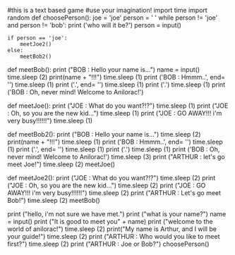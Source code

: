 #this is a text based game
#use your imagination!
import time
import random
def choosePerson():
    joe = 'joe'
    person = ' '
    while person != 'joe' and person != 'bob':
        print ('who will it be?')
        person = input()
        
    if person == 'joe':
        meetJoe2()
    else:
        meetBob2()

def meetBob():
    print ("BOB : Hello your name is...")
    name = input()
    time.sleep (2)
    print(name + "!!!")
    time.sleep (1)
    print ('BOB : Hmmm..', end= '')
    time.sleep (1)
    print ('.', end= '')
    time.sleep (1)
    print ('.')
    time.sleep (1)
    print ('BOB : Oh, never mind! Welcome to  Anilorac!')

def meetJoe():
    print ("JOE : What do you want?!?")
    time.sleep (1)
    print ("JOE : Oh, so you are the new kid...")
    time.sleep (1)
    print ("JOE : GO AWAY!!! i'm very busy!!!!!!")
    time.sleep (1)

def meetBob2():
    print ("BOB : Hello your name is...")
    time.sleep (2)
    print(name + "!!!")
    time.sleep (1)
    print ('BOB : Hmmm..', end= '')
    time.sleep (1)
    print ('.', end= '')
    time.sleep (1)
    print ('.')
    time.sleep (1)
    print ('BOB : Oh, never mind! Welcome to  Anilorac!')
    time.sleep (3)
    print ("ARTHUR : let's go meet Joe!")
    time.sleep (2)
    meetJoe()

def meetJoe2():
    print ("JOE : What do you want?!?")
    time.sleep (2)
    print ("JOE : Oh, so you are the new kid...")
    time.sleep (2)
    print ("JOE : GO AWAY!!! i'm very busy!!!!!!")
    time.sleep (2)
    print ("ARTHUR : Let's go meet Bob!")
    time.sleep (2)
    meetBob()


print ("hello, i'm not sure we have met.")
print ("what is your name?")
name = input()
print ("It is good to meet you" + name)
print ("welcome to the world of anilorac!")
time.sleep (2)
print("My name is Arthur, and I will be your guide!")
time.sleep (2)
print ("ARTHUR : Who would you like to meet first?")
time.sleep (2)
print ("ARTHUR : Joe or Bob?")
choosePerson()



